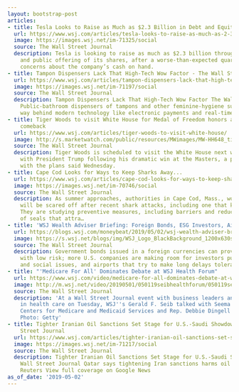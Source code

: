 ```yaml
---
layout: bootstrap-post
articles:
- title: Tesla Looks to Raise as Much as $2.3 Billion in Debt and Equity
  url: https://www.wsj.com/articles/tesla-looks-to-raise-as-much-as-2-3-billion-in-debt-and-equity-11556800692
  image: https://images.wsj.net/im-71325/social
  source: The Wall Street Journal
  description: Tesla is looking to raise as much as $2.3 billion through a bond sale
    and public offering of its shares, after a worse-than-expected quarter heightened
    concerns about the company’s cash on hand.
- title: Tampon Dispensers Lack That High-Tech Wow Factor - The Wall Street Journal
  url: https://www.wsj.com/articles/tampon-dispensers-lack-that-high-tech-wow-factor-11556800479
  image: https://images.wsj.net/im-71197/social
  source: The Wall Street Journal
  description: Tampon Dispensers Lack That High-Tech Wow Factor The Wall Street Journal
    Public-bathroom dispensers of tampons and other feminine-hygiene supplies are
    way behind modern technology like electronic payments and real-time...
- title: Tiger Woods to visit White House for Medal of Freedom honors after Masters
    comeback
  url: https://www.wsj.com/articles/tiger-woods-to-visit-white-house/
  image: http://s.marketwatch.com/public/resources/MWimages/MW-HH648_tiger0_ZG_20190415184525.jpg
  source: The Wall Street Journal
  description: Tiger Woods is scheduled to visit the White House next week to meet
    with President Trump following his dramatic win at the Masters, a person familiar
    with the plans said Wednesday.
- title: Cape Cod Looks for Ways to Keep Sharks Away...
  url: https://www.wsj.com/articles/cape-cod-looks-for-ways-to-keep-sharks-away-11556789423
  image: https://images.wsj.net/im-70746/social
  source: The Wall Street Journal
  description: As summer approaches, authorities in Cape Cod, Mass., worry that visitors
    will be scared off after recent shark attacks, including one that killed a man.
    They are studying preventive measures, including barriers and reducing the population
    of seals that attra…
- title: 'WSJ Wealth Adviser Briefing: Foreign Bonds, ESG Investors, Airport Terminals'
  url: https://blogs.wsj.com/moneybeat/2019/05/02/wsj-wealth-adviser-briefing-foreign-bonds-esg-investors-airport-terminals/
  image: https://s.wsj.net/blogs/img/WSJ_Logo_BlackBackground_1200x630social
  source: The Wall Street Journal
  description: Government bonds issued in a foreign currencies can provide good returns
    with low risk; more U.S. companies are making room for investors pushing climate
    and social issues, and airports that try to make long delays tolerable.
- title: "'Medicare For All' Dominates Debate at WSJ Health Forum"
  url: https://www.wsj.com/video/medicare-for-all-dominates-debate-at-wsj-health-forum/0798EE5A-5B64-437A-8C62-3F116FF92C24.html
  image: http://m.wsj.net/video/20190501/050119seibhealthforum/050119seibhealthforum_1280x720.jpg
  source: The Wall Street Journal
  description: 'At a Wall Street Journal event with business leaders and policy makers
    in health care on Tuesday, WSJ''s Gerald F. Seib talked with Seema Verma of the
    Centers for Medicare and Medicaid Services and Rep. Debbie Dingell of Michigan.
    Photo: Getty'
- title: Tighter Iranian Oil Sanctions Set Stage for U.S.-Saudi Showdown - The Wall
    Street Journal
  url: https://www.wsj.com/articles/tighter-iranian-oil-sanctions-set-stage-for-u-s-saudi-showdown-11556789401
  image: https://images.wsj.net/im-71217/social
  source: The Wall Street Journal
  description: Tighter Iranian Oil Sanctions Set Stage for U.S.-Saudi Showdown The
    Wall Street Journal Qatar says tightening Iran sanctions harms oil consuming nations
    Reuters View full coverage on Google News
as_of_date: '2019-05-02'
---
```


